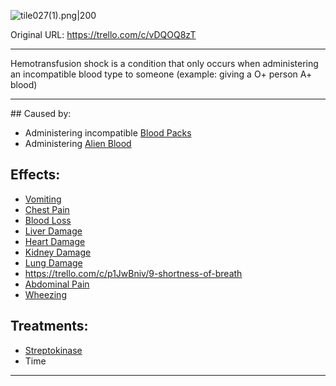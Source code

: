 ![tile027(1).png\|200](/Blood/Hemotransfusion%20Shock%20-%20Attachments/6718845db30472d958dd7ad5.png)

Original URL: https://trello.com/c/vDQOQ8zT

---

Hemotransfusion shock is a condition that only occurs when administering an incompatible blood type to someone (example: giving a O+ person A+ blood)

---

\## Caused by:

- Administering incompatible [Blood Packs](../Items/Blood%20Packs.md)
- Administering [Alien Blood](../Items/Alien%20Blood.md)

## Effects:

- [Vomiting](../Symptoms/Vomiting.md)
- [Chest Pain](../Symptoms/Chest%20Pain.md)
- [Blood Loss](Blood%20Loss.md)
- [Liver Damage](../Torso/Liver%20Damage.md)
- [Heart Damage](../Heart/Heart%20Damage.md)
- [Kidney Damage](../Torso/Kidney%20Damage.md)
- [Lung Damage](../Lungs/Lung%20Damage.md)
- https://trello.com/c/p1JwBniv/9-shortness-of-breath
- [Abdominal Pain](../Symptoms/Abdominal%20Pain.md)
- [Wheezing](../Symptoms/Wheezing.md)

## Treatments:

- [Streptokinase](../Items/Streptokinase.md)
- Time

---

